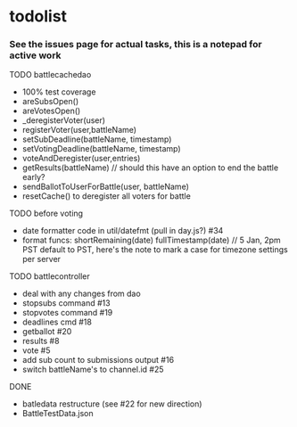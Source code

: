 # todolist

### See the issues page for actual tasks, this is a notepad for active work

TODO battlecachedao
- 100% test coverage
- areSubsOpen()
- areVotesOpen()
- _deregisterVoter(user)
- registerVoter(user,battleName)
- setSubDeadline(battleName, timestamp)
- setVotingDeadline(battleName, timestamp)
- voteAndDeregister(user,entries)
- getResults(battleName) // should this have an option to end the battle early?
- sendBallotToUserForBattle(user, battleName)
- resetCache() to deregister all voters for battle

TODO before voting
- date formatter code in util/datefmt (pull in day.js?) #34
- format funcs: 
    shortRemaining(date)
    fullTimestamp(date) // 5 Jan, 2pm PST
    default to PST, here's the note to mark a case for timezone settings per server 

TODO battlecontroller
- deal with any changes from dao
- stopsubs command #13
- stopvotes command #19
- deadlines cmd #18
- getballot #20
- results #8
- vote #5
- add sub count to submissions output #16
- switch battleName's to channel.id #25

DONE
- batledata restructure (see #22 for new direction)
- BattleTestData.json